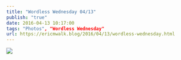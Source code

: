 ```yaml
---
title: "Wordless Wednesday 04/13"
publish: "true"
date: 2016-04-13 10:17:00
tags: "Photos", "Wordless Wednesday"
url: https://ericmwalk.blog/2016/04/13/wordless-wednesday.html
---
```


![](https://ericmwalk.blog/uploads/2022/1da38bd4c0.jpg)